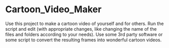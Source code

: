 # Cartoon_Video_Maker
Use this project to make a cartoon video of yourself and for others. Run the script and edit (with appropriate changes, like changing the name of the files and folders according to your needs). Use some 3rd party software or some script to convert the resulting frames into wonderful cartoon videos.
